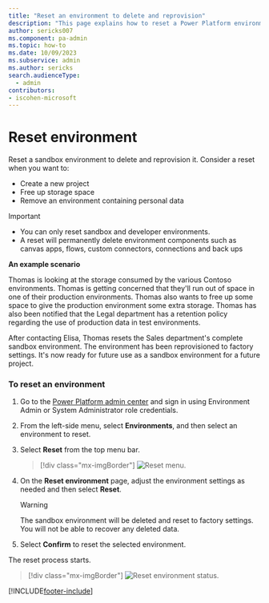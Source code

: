 ```yaml
---
title: "Reset an environment to delete and reprovision"
description: "This page explains how to reset a Power Platform environment if you want to create a new project, free up storage space, or delete personal information."
author: sericks007
ms.component: pa-admin
ms.topic: how-to
ms.date: 10/09/2023
ms.subservice: admin
ms.author: sericks
search.audienceType: 
  - admin
contributors:
- iscohen-microsoft 
---
```

# Reset environment 

Reset a sandbox environment to delete and reprovision it. Consider a reset when you want to:  
  
- Create a new project  
- Free up storage space  
- Remove an environment containing personal data  
  
> [!IMPORTANT]
> - You can only reset sandbox and developer environments. 
> - A reset will permanently delete environment components such as canvas apps, flows, custom connectors, connections and back ups

 **An example scenario**  
  
 Thomas is looking at the storage consumed by the various Contoso environments. Thomas is getting concerned that they'll run out of space in one of their production environments. Thomas also wants to free up some space to give the production environment some extra storage. Thomas has also been notified that the Legal department has a retention policy regarding the use of production data in test environments.  
  
 After contacting Elisa, Thomas resets the Sales department's complete sandbox environment. The environment has been reprovisioned to factory settings. It's now ready for future use as a sandbox environment for a future project.  
 
### To reset an environment  

1. Go to the [Power Platform admin center](https://admin.powerplatform.microsoft.com) and sign in using Environment Admin or System Administrator role credentials.
  
2. From the left-side menu, select **Environments**, and then select an environment to reset.

3. Select **Reset** from the top menu bar.
  
   > [!div class="mx-imgBorder"] 
   > ![Reset menu.](media/reset-menu.png "Reset menu")

4. On the **Reset environment** page, adjust the environment settings as needed and then select **Reset**.  
  
   > [!WARNING]
   >  The sandbox environment will be deleted and reset to factory settings. You will not be able to recover any deleted data.  
  
5. Select **Confirm** to reset the selected environment.

The reset process starts.

> [!div class="mx-imgBorder"] 
> ![Reset environment status.](media/reset-environment-status.png "Reset environment status")
  

[!INCLUDE[footer-include](../includes/footer-banner.md)]
